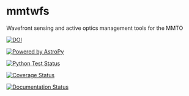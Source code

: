 # mmtwfs
Wavefront sensing and active optics management tools for the MMTO

[![DOI](https://zenodo.org/badge/DOI/10.5281/zenodo.1255356.svg)](https://doi.org/10.5281/zenodo.1255356)

[![Powered by AstroPy](http://img.shields.io/badge/powered%20by-AstroPy-orange.svg?style=flat)](http://www.astropy.org)

[![Python Test Status](https://github.com/MMTObservatory/mmtwfs/workflows/Python%20Tests/badge.svg)](https://github.com/MMTObservatory/mmtwfs/actions)

[![Coverage Status](https://codecov.io/gh/MMTObservatory/mmtwfs/branch/master/graph/badge.svg)](https://codecov.io/gh/MMTObservatory/mmtwfs)

[![Documentation Status](https://readthedocs.org/projects/mmtwfs/badge/?version=latest)](http://mmtwfs.readthedocs.io/en/latest/?badge=latest)
